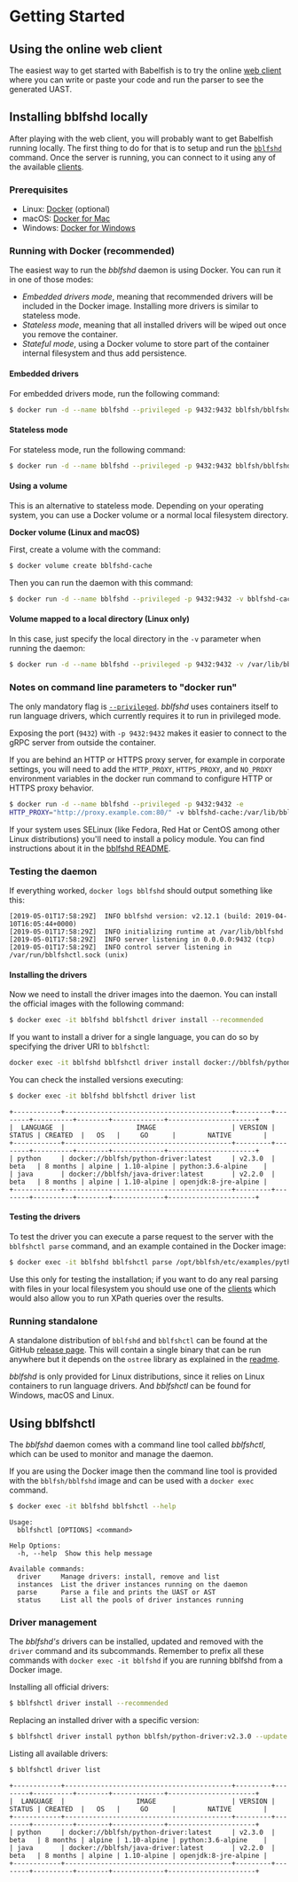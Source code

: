 # Getting Started

## Using the online web client

The easiest way to get started with Babelfish is to try the online [web client](http://play.bblf.sh/) where you can write or paste your code and run the parser to see the generated UAST.

## Installing bblfshd locally

After playing with the web client, you will probably want to get Babelfish running locally. The first thing to do for that is to setup and run the [`bblfshd`](https://github.com/bblfsh/bblfshd) command. Once the server is running, you can connect to it using any of the available [clients](clients.md).

### Prerequisites

* Linux: [Docker](https://docs.docker.com/install/) \(optional\)
* macOS: [Docker for Mac](https://docs.docker.com/docker-for-mac/install/)
* Windows: [Docker for Windows](https://docs.docker.com/docker-for-windows/install/)

### Running with Docker \(recommended\)

The easiest way to run the _bblfshd_ daemon is using Docker. You can run it in one of those modes:
- _Embedded drivers mode_, meaning that recommended drivers will be included in the Docker image. Installing more drivers is similar to stateless mode.
- _Stateless mode_, meaning that all installed drivers will be wiped out once you remove the container.
- _Stateful mode_, using a Docker volume to store part of the container internal filesystem and thus add persistence.

#### Embedded drivers

For embedded drivers mode, run the following command:

```bash
$ docker run -d --name bblfshd --privileged -p 9432:9432 bblfsh/bblfshd:latest-drivers
```

#### Stateless mode

For stateless mode, run the following command:

```bash
$ docker run -d --name bblfshd --privileged -p 9432:9432 bblfsh/bblfshd:latest
```

#### Using a volume

This is an alternative to stateless mode. Depending on your operating system, you can use a Docker volume or a normal local filesystem directory.

**Docker volume \(Linux and macOS\)**

First, create a volume with the command:

```bash
$ docker volume create bblfshd-cache
```

Then you can run the daemon with this command:

```bash
$ docker run -d --name bblfshd --privileged -p 9432:9432 -v bblfshd-cache:/var/lib/bblfshd bblfsh/bblfshd:latest
```

#### Volume mapped to a local directory \(Linux only\)

In this case, just specify the local directory in the `-v` parameter when running the daemon:

```bash
$ docker run -d --name bblfshd --privileged -p 9432:9432 -v /var/lib/bblfshd:/var/lib/bblfshd bblfsh/bblfshd:latest
```

### Notes on command line parameters to "docker run"

The only mandatory flag is [`--privileged`](https://docs.docker.com/engine/reference/run/#runtime-privilege-and-linux-capabilities). _bblfshd_ uses containers itself to run language drivers, which currently requires it to run in privileged mode.

Exposing the port \(`9432`\) with `-p 9432:9432` makes it easier to connect to the gRPC server from outside the container.

If you are behind an HTTP or HTTPS proxy server, for example in corporate settings, you will need to add the `HTTP_PROXY`, `HTTPS_PROXY`, and `NO_PROXY` environment variables in the docker run command to configure HTTP or HTTPS proxy behavior.

```bash
$ docker run -d --name bblfshd --privileged -p 9432:9432 -e
HTTP_PROXY="http://proxy.example.com:80/" -v bblfshd-cache:/var/lib/bblfshd bblfsh/bblfshd
```

If your system uses SELinux \(like Fedora, Red Hat or CentOS among other Linux distributions\) you'll need to install a policy module. You can find instructions about it in the [bblfshd README](https://github.com/bblfsh/bblfshd#selinux).

### Testing the daemon

If everything worked, `docker logs bblfshd` should output something like this:

```text
[2019-05-01T17:58:29Z]  INFO bblfshd version: v2.12.1 (build: 2019-04-10T16:05:44+0000)
[2019-05-01T17:58:29Z]  INFO initializing runtime at /var/lib/bblfshd
[2019-05-01T17:58:29Z]  INFO server listening in 0.0.0.0:9432 (tcp)
[2019-05-01T17:58:29Z]  INFO control server listening in /var/run/bblfshctl.sock (unix)
```

#### Installing the drivers

Now we need to install the driver images into the daemon. You can install the official images with the following command:

```bash
$ docker exec -it bblfshd bblfshctl driver install --recommended
```

If you want to install a driver for a single language, you can do so by specifying the driver URI to `bblfshctl`:

```bash
docker exec -it bblfshd bblfshctl driver install docker://bblfsh/python-driver:latest
```

You can check the installed versions executing:

```bash
$ docker exec -it bblfshd bblfshctl driver list
```

```text
+------------+------------------------------------------+---------+--------+----------+--------+-------------+----------------------+
|  LANGUAGE  |                  IMAGE                   | VERSION | STATUS | CREATED  |   OS   |     GO      |        NATIVE        |
+------------+------------------------------------------+---------+--------+----------+--------+-------------+----------------------+
| python     | docker://bblfsh/python-driver:latest     | v2.3.0  | beta   | 8 months | alpine | 1.10-alpine | python:3.6-alpine    |
| java       | docker://bblfsh/java-driver:latest       | v2.2.0  | beta   | 8 months | alpine | 1.10-alpine | openjdk:8-jre-alpine |
+------------+------------------------------------------+---------+--------+----------+--------+-------------+----------------------+
```

#### Testing the drivers

To test the driver you can execute a parse request to the server with the `bblfshctl parse` command, and an example contained in the Docker image:

```bash
$ docker exec -it bblfshd bblfshctl parse /opt/bblfsh/etc/examples/python.py
```

Use this only for testing the installation; if you want to do any real parsing with files in your local filesystem you should use one of the [clients](clients.md) which would also allow you to run XPath queries over the results.

### Running standalone

A standalone distribution of `bblfshd` and `bblfshctl` can be found at the GitHub [release page](https://github.com/bblfsh/bblfshd/releases). This will contain a single binary that can be run anywhere but it depends on the `ostree` library as explained in the [readme](https://github.com/bblfsh/bblfshd#dependencies).

_bblfshd_ is only provided for Linux distributions, since it relies on Linux containers to run language drivers. And _bblfshctl_ can be found for Windows, macOS and Linux.

## Using bblfshctl

The _bblfshd_ daemon comes with a command line tool called _bblfshctl_, which can be used to monitor and manage the daemon.

If you are using the Docker image then the command line tool is provided with the `bblfsh/bblfshd` image and can be used with a `docker exec` command.

```bash
$ docker exec -it bblfshd bblfshctl --help
```

```text
Usage:
  bblfshctl [OPTIONS] <command>

Help Options:
  -h, --help  Show this help message

Available commands:
  driver     Manage drivers: install, remove and list
  instances  List the driver instances running on the daemon
  parse      Parse a file and prints the UAST or AST
  status     List all the pools of driver instances running
```

### Driver management

The _bblfshd's_ drivers can be installed, updated and removed with the `driver` command and its subcommands. Remember to prefix all these commands with `docker exec -it bblfshd` if you are running bblfshd from a Docker image.

Installing all official drivers:

```bash
$ bblfshctl driver install --recommended
```

Replacing an installed driver with a specific version:

```bash
$ bblfshctl driver install python bblfsh/python-driver:v2.3.0 --update
```

Listing all available drivers:

```bash
$ bblfshctl driver list
```

```text
+------------+------------------------------------------+---------+--------+----------+--------+-------------+----------------------+
|  LANGUAGE  |                  IMAGE                   | VERSION | STATUS | CREATED  |   OS   |     GO      |        NATIVE        |
+------------+------------------------------------------+---------+--------+----------+--------+-------------+----------------------+
| python     | docker://bblfsh/python-driver:latest     | v2.3.0  | beta   | 8 months | alpine | 1.10-alpine | python:3.6-alpine    |
| java       | docker://bblfsh/java-driver:latest       | v2.2.0  | beta   | 8 months | alpine | 1.10-alpine | openjdk:8-jre-alpine |
+------------+------------------------------------------+---------+--------+----------+--------+-------------+----------------------+
```

